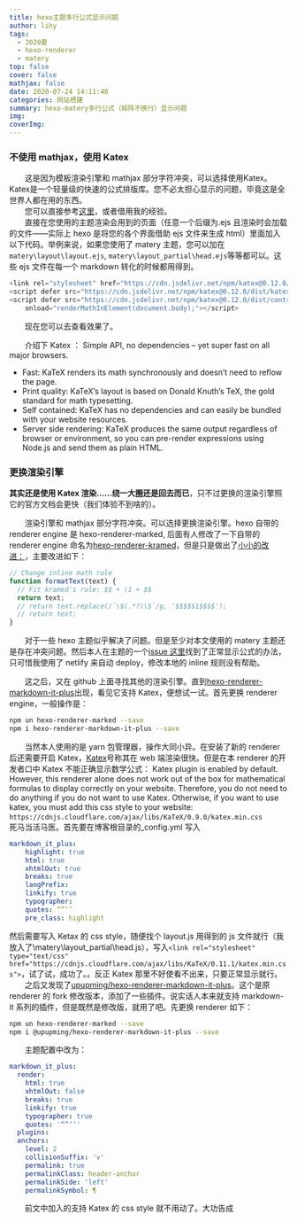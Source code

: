 ```yaml
---
title: hexo主题多行公式显示问题
author: lihy
tags:
  - 2020夏
  - hexo-renderer
  - matery
top: false
cover: false
mathjax: false
date: 2020-07-24 14:11:48
categories: 网站搭建
summary: hexo-matery多行公式（矩阵不换行）显示问题
img:
coverImg:
---
```


### 不使用 mathjax，使用 Katex

&emsp;&emsp;这是因为模板渲染引擎和 mathjax 部分字符冲突，可以选择使用Katex。Katex是一个轻量级的快速的公式排版库。您不必太担心显示的问题，毕竟这是全世界人都在用的东西。  
&emsp;&emsp;您可以直接参考[这里](https://katex.org/docs/autorender.html)，或者借用我的经验。  
&emsp;&emsp;直接在您使用的主题渲染会用到的页面（任意一个后缀为.ejs 且渲染时会加载的文件——实际上 hexo 是将您的各个界面借助 ejs 文件来生成 html）里面加入以下代码。举例来说，如果您使用了 matery 主题，您可以加在`matery\layout\layout.ejs`, `matery\layout_partial\head.ejs`等等都可以。这些 ejs 文件在每一个 markdown 转化的时候都用得到。

```javascript
<link rel="stylesheet" href="https://cdn.jsdelivr.net/npm/katex@0.12.0/dist/katex.min.css" integrity="sha384-AfEj0r4/OFrOo5t7NnNe46zW/tFgW6x/bCJG8FqQCEo3+Aro6EYUG4+cU+KJWu/X" crossorigin="anonymous">
<script defer src="https://cdn.jsdelivr.net/npm/katex@0.12.0/dist/katex.min.js" integrity="sha384-g7c+Jr9ZivxKLnZTDUhnkOnsh30B4H0rpLUpJ4jAIKs4fnJI+sEnkvrMWph2EDg4" crossorigin="anonymous"></script>
<script defer src="https://cdn.jsdelivr.net/npm/katex@0.12.0/dist/contrib/auto-render.min.js" integrity="sha384-mll67QQFJfxn0IYznZYonOWZ644AWYC+Pt2cHqMaRhXVrursRwvLnLaebdGIlYNa" crossorigin="anonymous"
    onload="renderMathInElement(document.body);"></script>
```

&emsp;&emsp;现在您可以去查看效果了。

&emsp;&emsp;介绍下 Katex ：
Simple API, no dependencies – yet super fast on all major browsers.

- Fast: KaTeX renders its math synchronously and doesn’t need to reflow the page.
- Print quality: KaTeX’s layout is based on Donald Knuth’s TeX, the gold standard for math typesetting.
- Self contained: KaTeX has no dependencies and can easily be bundled with your website resources.
- Server side rendering: KaTeX produces the same output regardless of browser or environment, so you can pre-render expressions using Node.js and send them as plain HTML.

### 更换渲染引擎

**其实还是使用 Katex 渲染……绕一大圈还是回去而已**，只不过更换的渲染引擎照它的官方文档会更快（我们体验不到啥的）。

&emsp;&emsp;渲染引擎和 mathjax 部分字符冲突。可以选择更换渲染引擎。hexo 自带的 renderer engine 是 hexo-renderer-marked, 后面有人修改了一下自带的 renderer engine 命名为[hexo-renderer-kramed](https://www.npmjs.com/package/@neilsustc/markdown-it-katex)，但是只是做出了[小小的改进：](https://github.com/hsfzxjy/hexo-renderer-kramed/blob/master/lib/renderer.js)，主要改进如下：

```javascript
// Change inline math rule
function formatText(text) {
  // Fit kramed's rule: $$ + \1 + $$
  return text;
  // return text.replace(/`\$(.*?)\$`/g, '$$$$$1$$$$');
  // return text;
}
```

&emsp;&emsp;对于一些 hexo 主题似乎解决了问题。但是至少对本文使用的 matery 主题还是存在冲突问题。然后本人在主题的一个[issue 这里](https://github.com/blinkfox/hexo-theme-matery/issues/119)找到了正常显示公式的办法，只可惜我使用了 netlify 来自动 deploy，修改本地的 inline 规则没有帮助。

&emsp;&emsp;这之后，又在 github 上面寻找其他的渲染引擎。直到[hexo-renderer-markdown-it-plus](https://github.com/CHENXCHEN/hexo-renderer-markdown-it-plus)出现，看见它支持 Katex，便想试一试。首先更换 renderer engine，一般操作是：

```bash
npm un hexo-renderer-marked --save
npm i hexo-renderer-markdown-it-plus --save
```

&emsp;&emsp;当然本人使用的是 yarn 包管理器，操作大同小异。在安装了新的 renderer 后还需要开启 Katex，[Katex](https://katex.org/docs/autorender.html)号称其在 web 端渲染很快。但是在本 renderer 的开发者口中 Katex 不能正确显示数学公式：
Katex plugin is enabled by default. However, this renderer alone does not work out of the box for mathematical formulas to display correctly on your website. Therefore, you do not need to do anything if you do not want to use Katex. Otherwise, if you want to use katex, you must add this css style to your website:
`https://cdnjs.cloudflare.com/ajax/libs/KaTeX/0.9.0/katex.min.css`
&emsp;&emsp;死马当活马医。首先要在博客根目录的\_config.yml 写入

```_config.yml
markdown_it_plus:
    highlight: true
    html: true
    xhtmlOut: true
    breaks: true
    langPrefix:
    linkify: true
    typographer:
    quotes: “”‘’
    pre_class: highlight
```

然后需要写入 Ketax 的 css style，随便找个 layout.js 用得到的 js 文件就行（我放入了\matery\layout_partial\head.js），写入`<link rel="stylesheet" type="text/css" href="https://cdnjs.cloudflare.com/ajax/libs/KaTeX/0.11.1/katex.min.css">`，试了试，成功了。。反正 Katex 那里不好使看不出来，只要正常显示就行。
&emsp;&emsp;之后又发现了[upupming/hexo-renderer-markdown-it-plus](https://github.com/upupming/hexo-renderer-markdown-it-plus#readme)。这个是原 renderer 的 fork 修改版本，添加了一些插件。说实话人本来就支持 markdown-it 系列的插件，但是既然是修改版，就用了吧。先更换 renderer 如下：

```bash
npm un hexo-renderer-marked --save
npm i @upupming/hexo-renderer-markdown-it-plus --save
```

&emsp;&emsp;主题配置中改为：

```_config.yml
markdown_it_plus:
  render:
    html: true
    xhtmlOut: false
    breaks: true
    linkify: true
    typographer: true
    quotes: '“”‘’'
  plugins:
  anchors:
    level: 2
    collisionSuffix: 'v'
    permalink: true
    permalinkClass: header-anchor
    permalinkSide: 'left'
    permalinkSymbol: ¶
```

&emsp;&emsp;前文中加入的支持 Katex 的 css style 就不用动了。大功告成
